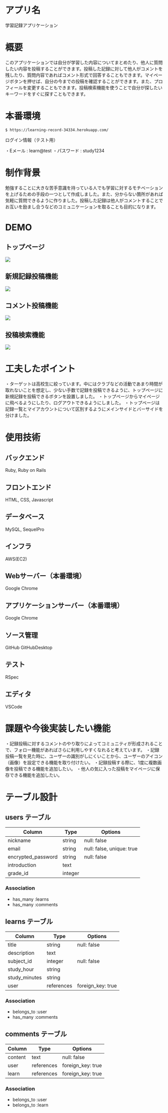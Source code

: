 # アプリ名

学習記録アプリケーション

# 概要

このアプリケーションでは自分が学習した内容についてまとめたり、他人に質問したい内容を投稿することができます。投稿した記録に対して他人がコメントを残したり、質問内容であればコメント形式で回答することもできます。マイページボタンを押せば、自分の今までの投稿を確認することができます。また、プロフィールを変更することもできます。投稿検索機能を使うことで自分が探したいキーワードをすぐに探すこともできます。

# 本番環境

`$ https://learning-record-34334.herokuapp.com/`

ログイン情報（テスト用）

  ・Eメール : learn@test
  ・パスワード : study1234

# 制作背景

勉強することに大きな苦手意識を持っている人でも学習に対するモチベーションを上げるための手段の一つとして作成しました。また、分からない箇所があれば気軽に質問できるように作りました。投稿した記録は他人がコメントすることでお互いを励まし合うなどのコミュニケーションを取ることも目的になります。

# DEMO

## トップページ

<img src="https://i.gyazo.com/62a478bf998c2757c3ad0144839c1eb5.png">

## 新規記録投稿機能

<img src="https://i.gyazo.com/73e644959f05f2966644a1de33019818.mp4">

## コメント投稿機能

<img src="https://i.gyazo.com/0e05eec867d7c3c337764c81f79ed022.mp4">

## 投稿検索機能

<img src="https://i.gyazo.com/ab78c56f6c8a4b19b72f1012bb66abf1.mp4">

# 工夫したポイント

・ターゲットは高校生に絞っています。中にはクラブなどの活動であまり時間が取れないことを想定し、少ない手数で記録を投稿できるように、トップページに新規記録を投稿できるボタンを設置しました。
・トップページからマイページに飛べるようにしたり、ログアウトできるようにしました。
・トップページは記録一覧とマイアカウントについて区別するようにメインサイドとバーサイドを分けました。

# 使用技術

## バックエンド

Ruby, Ruby on Rails

## フロントエンド

HTML, CSS, Javascript

## データベース

MySQL, SequelPro

## インフラ

AWS(EC2)

## Webサーバー（本番環境）

Google Chrome

## アプリケーションサーバー（本番環境）

Google Chrome

## ソース管理

GitHub GitHubDesktop

## テスト

RSpec

## エディタ

VSCode

# 課題や今後実装したい機能

・記録投稿に対するコメントのやり取りによってコミュニティが形成されることで、フォロー機能があればさらに利用しやすくなれると考えています。
・記録投稿一覧を見た時に、ユーザーの識別がしにくいことから、ユーザーのアイコン（画像）を設定できる機能を取り付けたい。
・記録投稿する際に、1度に複数画像を投稿できる機能を追加したい。
・他人の気に入った投稿をマイページに保存できる機能を追加したい。

# テーブル設計

## users テーブル

| Column             | Type    | Options                   |
| ------------------ | ------- | ------------------------- |
| nickname           | string  | null: false               |
| email              | string  | null: false, unique: true |
| encrypted_password | string  | null: false               |
| introduction       | text    |                           |
| grade_id           | integer |                           |

### Association

- has_many :learns
- has_many :comments

## learns テーブル

| Column        | Type       | Options           |
| ------------- | ---------- | ----------------- |
| title         | string     | null: false       |
| description   | text       |                   |
| subject_id    | integer    | null: false       |
| study_hour    | string     |                   |
| study_minutes | string     |                   |
| user          | references | foreign_key: true |

### Association

- belongs_to :user
- has_many :comments

## comments テーブル

| Column  | Type       | Options           |
| ------- | ---------- | ----------------- |
| content | text       | null: false       |
| user    | references | foreign_key: true |
| learn   | references | foreign_key: true |

### Association

- belongs_to :user
- belongs_to :learn
